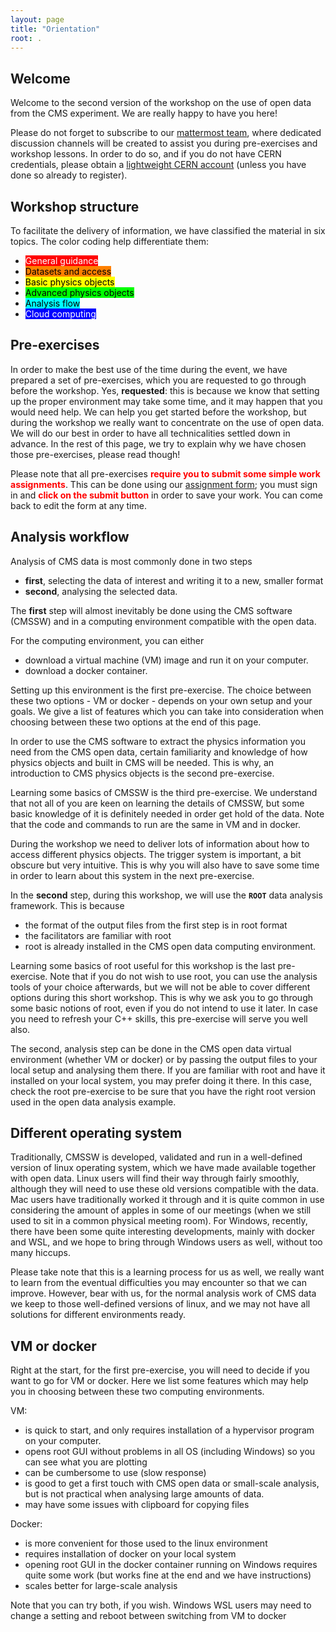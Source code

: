 ```yaml
---
layout: page
title: "Orientation"
root: .
---
```


## Welcome

Welcome to the second version of the workshop on the use of open data from the CMS experiment. We are really happy to have you here!

Please do not forget to subscribe to our [mattermost team](https://mattermost.web.cern.ch/cmsodws2021/channels/town-square), where dedicated discussion channels will be created to assist you during pre-exercises and workshop lessons.  In order to do so, and if you do not have CERN credentials, please obtain a [lightweight CERN account](https://account.cern.ch/account/Externals/) (unless you have done so already to register).

## Workshop structure

To facilitate the delivery of information, we have classified the material in six topics.  The color coding help differentiate them:

* <span style="background-color:#ff0000;color:white">General guidance</span>
* <span style="background-color:#ff8000;color:black">Datasets and access</span>
* <span style="background-color:#ffff00;color:black">Basic physics objects</span>
* <span style="background-color:#00ff00;color:black">Advanced physics objects</span>
* <span style="background-color:#00ffff;color:black">Analysis flow</span>
* <span style="background-color:#0000ff;color:white">Cloud computing</span>

## Pre-exercises

In order to make the best use of the time during the event, we have prepared a set of pre-exercises, which you are requested to go through before the workshop.
Yes, **requested**: this is because we know that setting up the proper environment may take some time, and it may happen that you would need help.
We can help you get started before the workshop, but during the workshop we really want to concentrate on the use of open data.  We will do our best in order to have all technicalities settled down in advance.
In the rest of this page, we try to explain why we have chosen those pre-exercises, please read though!

Please note that all pre-exercises <strong style="color: red;">require you to submit some simple work assignments</strong>.  This can be done using our [assignment form](https://forms.gle/DDboG1MCcSNRBRHFA); you must sign in and <strong style="color: red;">click on the submit button</strong> in order to save your work.  You can come back to edit the form at any time.

## Analysis workflow

Analysis of CMS data is most commonly done in two steps
- **first**, selecting the data of interest and writing it to a new, smaller format
- **second**, analysing the selected data.

The **first** step will almost inevitably be done using the CMS software (CMSSW) and in a computing environment compatible with the open data.

For the computing environment, you can either
 - download a virtual machine (VM) image and run it on your computer.
 - download a docker container.

Setting up this environment is the first pre-exercise. The choice between these two options - VM or docker - depends on your own setup and your goals.
We give a list of features which you can take into consideration when choosing between these two options at the end of this page.

In order to use the CMS software to extract the physics information you need from the CMS open data, certain familiarity and knowledge of how physics objects and built in CMS will be needed.  This is why, an introduction to CMS physics objects is the second pre-exercise.

Learning some basics of CMSSW is the third pre-exercise.
We understand that not all of you are keen on learning the details of CMSSW,
but some basic knowledge of it is definitely needed in order get hold of the data.
Note that the code and commands to run are the same in VM and in docker.

During the workshop we need to deliver lots of information about how to access different physics objects.  The trigger system is important, a bit obscure but very intuitive.  This is why you will also have to save some time in order to learn about this system in the next pre-exercise.

In the **second** step, during this workshop, we will use the **`ROOT`** data analysis framework. This is because
- the format of the output files from the first step is in root format
- the facilitators are familiar with root
- root is already installed in the CMS open data computing environment.

Learning some basics of root useful for this workshop is the last pre-exercise.
Note that if you do not wish to use root, you can use the analysis tools of your choice afterwards,
but we will not be able to cover different options during this short workshop.
This is why we ask you to go through some basic notions of root, even if you do not intend to use it later.
In case you need to refresh your C++ skills, this pre-exercise will serve you well also.

The second, analysis step can be done in the CMS open data virtual environment (whether VM or docker)
or by passing the output files to your local setup and analysing them there.
If you are familiar with root and have it installed on your local system, you may prefer doing it there.
In this case, check the root pre-exercise to be sure that you have the right root version used in the open data analysis example.



## Different operating system

Traditionally, CMSSW is developed, validated and run in a well-defined version of linux operating system,
which we have made available together with open data.
Linux users will find their way through fairly smoothly, although they will need to use these old versions compatible with the data.
Mac users have traditionally worked it through and it is quite common in use considering the amount of apples in some of our meetings
(when we still used to sit in a common physical meeting room).
For Windows, recently, there have been some quite interesting developments, mainly with docker and WSL, and we hope to bring through
Windows users as well, without too many hiccups.

Please take note that this is a learning process for us as well,
we really want to learn from the eventual difficulties you may encounter so that we can improve. However, bear with us,
for the normal analysis work of CMS data we keep to those well-defined versions of linux, and we may not have
all solutions for different environments ready.

## VM or docker

Right at the start, for the first pre-exercise, you will need to decide if you want to go for VM or docker.
Here we list some features which may help you in choosing between these two computing environments.

VM:
- is quick to start, and only requires installation of a hypervisor program on your computer.
- opens root GUI without problems in all OS (including Windows) so you can see what you are plotting
- can be cumbersome to use (slow response)
- is good to get a first touch with CMS open data or small-scale analysis, but is not practical when analysing large amounts of data.
- may have some issues with clipboard for copying files

Docker:
- is more convenient for those used to the linux environment
- requires installation of docker on your local system
- opening root GUI in the docker container running on Windows requires quite some work (but works fine at the end and we have instructions)
- scales better for large-scale analysis

Note that you can try both, if you wish. Windows WSL users may need to change a setting and reboot between switching from VM to docker
